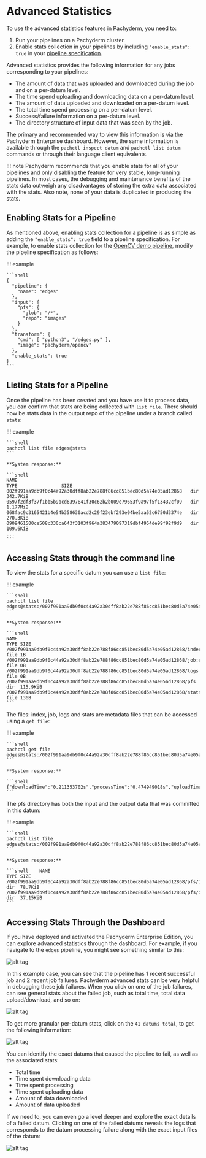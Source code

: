 # Advanced Statistics

To use the advanced statistics features in Pachyderm, you need to:

1. Run your pipelines on a Pachyderm cluster.
2. Enable stats collection in your pipelines by including
   `"enable_stats": true` in your [pipeline specification](https://docs.pachyderm.com/latest/reference/pipeline-spec/#enable-stats-optional).

Advanced statistics provides the following information for any jobs
corresponding to your pipelines:

- The amount of data that was uploaded and downloaded during the job and on a per-datum
  level.
- The time spend uploading and downloading data on a per-datum level.
- The amount of data uploaded and downloaded on a per-datum level.
- The total time spend processing on a per-datum level.
- Success/failure information on a per-datum level.
- The directory structure of input data that was seen by the job.

The primary and recommended way to view this information is via the
Pachyderm Enterprise dashboard. However, the same information is
available through the `pachctl inspect datum` and `pachctl list datum`
commands or through their language client equivalents.

!!! note
    Pachyderm recommends that you enable stats for all of your pipelines
    and only disabling the feature for very stable, long-running pipelines.
    In most cases, the debugging and maintenance benefits of the stats data
    outweigh any disadvantages of storing the extra data associated with
    the stats. Also note, none of your data is duplicated in producing the stats.

## Enabling Stats for a Pipeline

As mentioned above, enabling stats collection for a pipeline is as simple as
adding the `"enable_stats": true` field to a pipeline specification. For
example, to enable stats collection for the [OpenCV demo pipeline](../getting-started/beginner-tutorial.md),
modify the pipeline specification as follows:

!!! example

    ```shell
    {
      "pipeline": {
        "name": "edges"
      },
      "input": {
        "pfs": {
          "glob": "/*",
          "repo": "images"
        }
      },
      "transform": {
        "cmd": [ "python3", "/edges.py" ],
        "image": "pachyderm/opencv"
      },
      "enable_stats": true
    }
    ```

## Listing Stats for a Pipeline

Once the pipeline has been created and you have use it to process data,
you can confirm that stats are being collected with `list file`. There
should now be stats data in the output repo of the pipeline under a
branch called `stats`:

!!! example

    ```shell
    pachctl list file edges@stats
    ```

    **System response:**

    ```shell
    NAME                                                               TYPE                SIZE
    002f991aa9db9f0c44a92a30dff8ab22e788f86cc851bec80d5a74e05ad12868   dir                 342.7KiB
    0597f2df3f37f1bb5b9bcd6397841f30c62b2b009e79653f9a97f5f13432cf09   dir                 1.177MiB
    068fac9c3165421b4e54b358630acd2c29f23ebf293e04be5aa52c6750d3374e   dir                 270.3KiB
    0909461500ce508c330ca643f3103f964a383479097319dbf4954de99f92f9d9   dir                 109.6KiB
    ...
    ```

## Accessing Stats through the command line

To view the stats for a specific datum you can use a `list file`:

!!! example

    ```shell
    pachctl list file edges@stats:/002f991aa9db9f0c44a92a30dff8ab22e788f86cc851bec80d5a74e05ad12868
    ```

    **System response:**

    ```shell
    NAME                                                                                                   TYPE SIZE     
    /002f991aa9db9f0c44a92a30dff8ab22e788f86cc851bec80d5a74e05ad12868/index                                file 1B       
    /002f991aa9db9f0c44a92a30dff8ab22e788f86cc851bec80d5a74e05ad12868/job:e448275f92604db0aa77770bddf24610 file 0B       
    /002f991aa9db9f0c44a92a30dff8ab22e788f86cc851bec80d5a74e05ad12868/logs                                 file 0B       
    /002f991aa9db9f0c44a92a30dff8ab22e788f86cc851bec80d5a74e05ad12868/pfs                                  dir  115.9KiB 
    /002f991aa9db9f0c44a92a30dff8ab22e788f86cc851bec80d5a74e05ad12868/stats                                file 136B
    ```

The files: index, job, logs and stats are metadata files that can be accessed using a `get file`:

!!! example

    ```shell
    pachctl get file edges@stats:/002f991aa9db9f0c44a92a30dff8ab22e788f86cc851bec80d5a74e05ad12868/stats
    ```

    **System response:**

    ```shell    {"downloadTime":"0.211353702s","processTime":"0.474949018s","uploadTime":"0.567586547s","downloadBytes":"80588","uploadBytes":"38046"}
    ```

The pfs directory has both the input and the output data that was committed in this datum:

!!! example

    ```shell
    pachctl list file edges@stats:/002f991aa9db9f0c44a92a30dff8ab22e788f86cc851bec80d5a74e05ad12868/pfs
    ```

    **System response:**

    ```shell    NAME                                                                         TYPE SIZE     
    /002f991aa9db9f0c44a92a30dff8ab22e788f86cc851bec80d5a74e05ad12868/pfs/images dir  78.7KiB  
    /002f991aa9db9f0c44a92a30dff8ab22e788f86cc851bec80d5a74e05ad12868/pfs/out    dir  37.15KiB
    ```

## Accessing Stats Through the Dashboard

If you have deployed and activated the Pachyderm Enterprise
Edition, you can explore advanced statistics through the dashboard. For example, if you
navigate to the `edges` pipeline, you might see something similar to this:

![alt tag](../assets/images/stats1.png)

In this example case, you can see that the pipeline has 1 recent successful
job and 2 recent job failures. Pachyderm advanced stats can be very helpful
in debugging these job failures. When you click on one of the job failures,
can see general stats about the failed job, such as total time, total data
upload/download, and so on:

![alt tag](../assets/images/stats2.png)

To get more granular per-datum stats, click on the `41 datums total`, to get
the following information:

![alt tag](../assets/images/stats3.png)

You can identify the exact datums that caused the pipeline to fail, as well
as the associated stats:

- Total time
- Time spent downloading data
- Time spent processing
- Time spent uploading data
- Amount of data downloaded
- Amount of data uploaded

If we need to, you can even go a level deeper and explore the exact details
of a failed datum. Clicking on one of the failed datums reveals the logs
that corresponds to the datum processing failure along with the exact input
files of the datum:

![alt tag](../assets/images/stats4.png)
